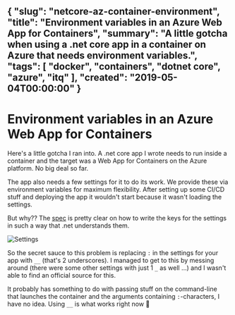 {
  "slug": "netcore-az-container-environment",
  "title": "Environment variables in an Azure Web App for Containers",
  "summary": "A little gotcha when using a .net core app in a container on Azure that needs environment variables.",
  "tags": [
    "docker",
    "containers",
    "dotnet core",
    "azure",
    "itq"
  ],
  "created": "2019-05-04T00:00:00"
}
---
# Environment variables in an Azure Web App for Containers

Here's a little gotcha I ran into. A .net core app I wrote needs to run inside a container and the target was a Web App for Containers on the Azure platform. No big deal so far.

The app also needs a few settings for it to do its work. We provide these via environment variables for maximum flexibility. After setting up some CI/CD stuff and deploying the app it wouldn't start because it wasn't loading the settings.

But why?? The [spec](https://docs.microsoft.com/en-us/aspnet/core/fundamentals/configuration/?view=aspnetcore-2.2#hierarchical-configuration-data) is pretty clear on how to write the keys for the settings in such a way that .net understands them.

![Settings](/content/netcore-az-container-environment/settings.png)

So the secret sauce to this problem is replacing `:` in the settings for your app with `__` (that's 2 underscores). I managed to get to this by messing around (there were some other settings with just 1 `_` as well ...) and I wasn't able to find an official source for this.

It probably has something to do with passing stuff on the command-line that launches the container and the arguments containing `:`-characters, I have no idea. Using `__` is what works right now 🙂